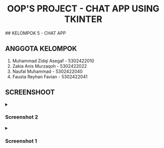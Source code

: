 <h1 align=center>OOP'S PROJECT - CHAT APP USING TKINTER</h1>
## KELOMPOK 5 - CHAT APP

## ANGGOTA KELOMPOK
1. Muhammad Zidqi Asegaf - 5302422010
2. Zakia Anis Murzaqoh - 5302422022
3. Naufal Muhammad - 5302422040
4. Fausta Reyhan Favian - 5302422041

## SCREENSHOOT
<details><summary><h3>Screenshot 2</h3></summary>
<div align=center>

![screenshot1](scrennshoots/ss1.png)
</div>
</details>
<details><summary><h3>Screenshot 1</h3></summary>
<div align=center>

![screenshot1](scrennshoots/ss2.png)
</div>
</details>
